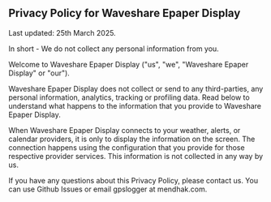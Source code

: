 ## Privacy Policy for Waveshare Epaper Display

Last updated: 25th March 2025. 

In short - We do not collect any personal information from you.

Welcome to Waveshare Epaper Display ("us", "we", "Waveshare Epaper Display" or "our").

Waveshare Epaper Display does not collect or send to any third-parties, any personal information, analytics, tracking or profiling data. Read below to understand what happens to the information that you provide to Waveshare Epaper Display.

When Waveshare Epaper Display connects to your weather, alerts, or calendar providers, it is only to display the information on the screen. The connection happens using the configuration that you provide for those respective provider services. This information is not collected in any way by us. 

If you have any questions about this Privacy Policy, please contact us. You can use Github Issues or email gpslogger at mendhak.com.

